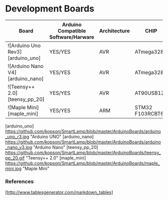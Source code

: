 # Development Boards

| Board                            | Arduino Compatible Software/Harware | Architecture | CHIP            | Clock | FLASH | SRAM | EEPROM | GPIO/ PWM | AI/O | Logic | Current Efficiency | DC    | Communication  | Programming | Price            |
|----------------------------------|-------------------------------------|--------------|-----------------|-------|------:|------|--------|-----------|------|-------|--------------------|-------|----------------|-------------|------------------|
| ![Arduino Uno Rev3][arduino_uno] | YES/YES                             | AVR          | ATmega328       | 16MHz | 32 kB | 2 kB | 1kB    | 14/6      | 6    | 5V    | 40 mA              | 7-12V | UART, I2C, SPI | USB A       | $3 (Aliexpress)  |
| ![Arduino Nano V4][arduino_nano] | YES/YES                             | AVR          | ATmega328       | 16MHz | 32 kB | 2 kB | 1kB    | 14/6      | 6    | 5V    | 40 mA              | 7-12V | UART, I2C, SPI | microUSB    | <$2 (Aliexpress) |
| ![Teensy++ 2.0][teensy_pp_20]    | YES/YES                             | AVR          | AT90USB128      | 16MHz | 128kB | 8kB  | 4kB    | 46/9      | 8    | 5V    |                    |       | UART, I2C, SPI | mini USB B  | $20 (Aliexpress) |
| ![Maple Mini][maple_mini]        | YES/YES                             | ARM          | STM32 F103RCBT6 | 72MHz | 128kB | 20kB | N/A    | 34/12     | 9    |       |                    | 3-12V | UART, I2C, SPI | mini USB B  | $4 (Aliexpress)  |

[arduino_uno] https://github.com/kopson/SmartLamp/blob/master/ArduinoBoards/arduino_uno_r3.jpg "Arduino UNO"
[arduino_nano] https://github.com/kopson/SmartLamp/blob/master/ArduinoBoards/arduino_nano_v3.jpg "Arduino Nano"
[teensy_pp_20] https://github.com/kopson/SmartLamp/blob/master/ArduinoBoards/teensy_pp_20.gif "Teensy++ 2.0"
[maple_mini] https://github.com/kopson/SmartLamp/blob/master/ArduinoBoards/maple_mini.jpg "Maple Mini"

### References
[http://www.tablesgenerator.com/markdown_tables]